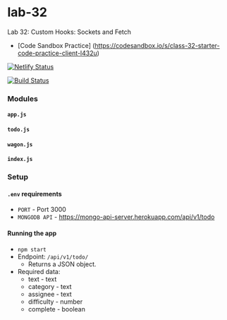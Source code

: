 # lab-32
Lab 32: Custom Hooks: Sockets and Fetch

* [Code Sandbox Practice] (https://codesandbox.io/s/class-32-starter-code-practice-client-l432u)

[![Netlify Status](https://api.netlify.com/api/v1/badges/7f3d3497-964c-4be9-86d1-af31396ae4c2/deploy-status)](https://app.netlify.com/sites/dreamy-jennings-f47482/deploys)

[![Build Status](https://travis-ci.org/colosrjones-401d4/lab-32.svg?branch=master)](https://travis-ci.org/colosrjones-401d4/lab-32)

### Modules
#### `app.js`
#### `todo.js`
#### `wagon.js`
#### `index.js`

### Setup
#### `.env` requirements
* `PORT` - Port 3000
* `MONGODB API` - https://mongo-api-server.herokuapp.com/api/v1/todo

#### Running the app
* `npm start`
* Endpoint: `/api/v1/todo/`
  * Returns a JSON object.
* Required data:
  * text - text
  * category - text
  * assignee - text
  * difficulty - number
  * complete - boolean